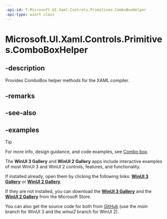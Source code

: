 ```yaml
---
-api-id: T:Microsoft.UI.Xaml.Controls.Primitives.ComboBoxHelper
-api-type: winrt class
---
```


# Microsoft.UI.Xaml.Controls.Primitives.ComboBoxHelper

<!--
public sealed class ComboBoxHelper
-->

## -description

Provides ComboBox helper methods for the XAML compiler.

## -remarks

## -see-also

## -examples

> [!TIP]
> For more info, design guidance, and code examples, see [Combo box](/windows/apps/design/controls/combo-box).
>
> The **WinUI 3 Gallery** and **WinUI 2 Gallery** apps include interactive examples of most WinUI 3 and WinUI 2 controls, features, and functionality.
>
> If installed already, open them by clicking the following links: [**WinUI 3 Gallery**](winui3gallery:/item/ComboBox) or [**WinUI 2 Gallery**](winui2gallery:/item/ComboBox).
>
> If they are not installed, you can download the [**WinUI 3 Gallery**](https://www.microsoft.com/store/productId/9P3JFPWWDZRC) and the [**WinUI 2 Gallery**](https://www.microsoft.com/store/productId/9MSVH128X2ZT) from the Microsoft Store.
>
> You can also get the source code for both from [GitHub](https://github.com/Microsoft/WinUI-Gallery) (use the *main* branch for WinUI 3 and the *winui2* branch for WinUI 2).

